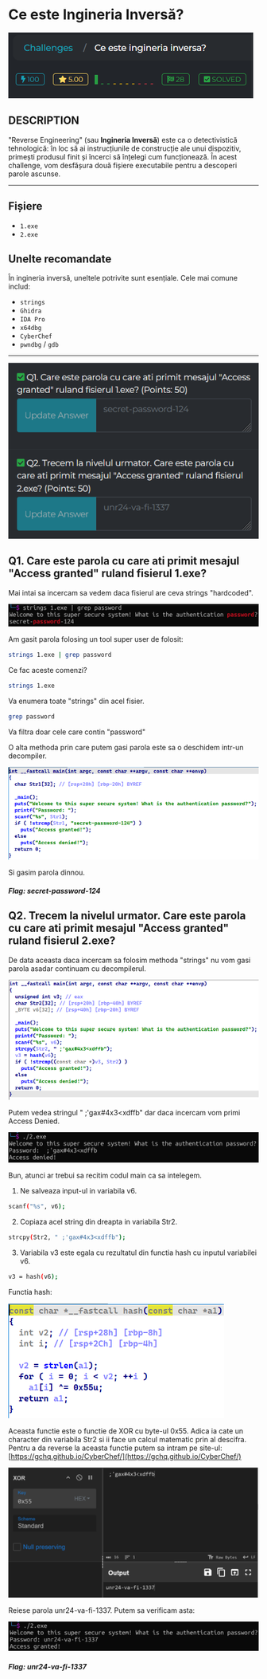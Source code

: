 # Ce este Ingineria Inversă?

![chall](poza.png)

## DESCRIPTION

"Reverse Engineering" (sau **Ingineria Inversă**) este ca o detectivistică tehnologică: în loc să ai instrucțiunile de construcție ale unui dispozitiv, primești produsul finit și încerci să înțelegi cum funcționează. În acest challenge, vom desfășura două fișiere executabile pentru a descoperi parole ascunse.

---

## Fișiere

- `1.exe`
- `2.exe`

## Unelte recomandate

În ingineria inversă, uneltele potrivite sunt esențiale. Cele mai comune includ:
- `strings`
- `Ghidra`
- `IDA Pro`
- `x64dbg`
- `CyberChef`
- `pwndbg` / `gdb`

---

![challs](poza2.png)

## Q1. Care este parola cu care ati primit mesajul "Access granted" ruland fisierul 1.exe?

Mai intai sa incercam sa vedem daca fisierul are ceva strings "hardcoded".

![ex1](poza3.png)

Am gasit parola folosing un tool super user de folosit:
```bash
strings 1.exe | grep password
```
Ce fac aceste comenzi?

```bash
strings 1.exe
```

Va enumera toate "strings" din acel fisier.

```bash
grep password
```
Va filtra doar cele care contin "password"

O alta methoda prin care putem gasi parola este sa o deschidem intr-un decompiler.

![rev](poza4.png)

Si gasim parola dinnou.

##### Flag: secret-password-124

## Q2. Trecem la nivelul urmator. Care este parola cu care ati primit mesajul "Access granted" ruland fisierul 2.exe?

De data aceasta daca incercam sa folosim methoda "strings" nu vom gasi parola asadar continuam cu decompilerul.

![rev2](poza5.png)

Putem vedea stringul " ;'gax#4x3<xdffb" dar daca incercam vom primi Access Denied.

![denied](poza7.png)

Bun, atunci ar trebui sa recitim codul main ca sa intelegem.

1. Ne salveaza input-ul in variabila v6.
```bash
scanf("%s", v6);
```

2. Copiaza acel string din dreapta in variabila Str2.
```bash
strcpy(Str2, " ;'gax#4x3<xdffb");
```

3. Variabila v3 este egala cu rezultatul din functia hash cu inputul variabilei v6. 
```bash
v3 = hash(v6);
```

Functia hash:

![hash](poza6.png)

Aceasta functie este o functie de XOR cu byte-ul 0x55.
Adica ia cate un character din variabila Str2 si ii face un calcul matematic prin al descifra.
Pentru a da reverse la aceasta functie putem sa intram pe site-ul:[https://gchq.github.io/CyberChef/](https://gchq.github.io/CyberChef/)

![cyberchef](poza8.png)

Reiese parola unr24-va-fi-1337.
Putem sa verificam asta:

![access](poza9.png)

##### Flag: unr24-va-fi-1337

